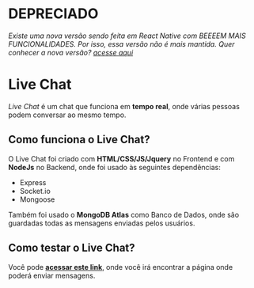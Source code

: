 # DEPRECIADO

*Existe uma nova versão sendo feita em React Native com BEEEEM MAIS FUNCIONALIDADES. Por isso, essa versão não é mais mantida. Quer conhecer a nova versão? [acesse aqui](https://github.com/flow-apps/saturn-chat-mobile)*

# Live Chat
*Live Chat* é um chat que funciona em **tempo real**, onde várias pessoas podem conversar ao mesmo tempo.

## Como funciona o Live Chat?
O Live Chat foi criado com **HTML/CSS/JS/Jquery** no Frontend e com **NodeJs** no Backend, onde foi usado às seguintes dependências:

- Express
- Socket.io
- Mongoose

Também foi usado o **MongoDB Atlas** como Banco de Dados, onde são guardadas todas as mensagens enviadas pelos usuários.

## Como testar o Live Chat?
Você pode **[acessar este link](https://livechat-realtime.herokuapp.com/)**, onde você irá encontrar a página onde poderá enviar mensagens.
